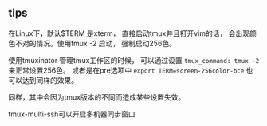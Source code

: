 ## tips

在Linux下，默认$TERM 是xterm， 直接启动tmux并且打开vim的话， 会出现颜色不对的情况。使用tmux -2 启动， 强制启动256色。

使用tmuxinator 管理tmux工作区的时候， 可以通过设置 `tmux_command: tmux -2` 来正常设置256色。 或者是在pre选项中 `export TERM=screen-256color-bce` 也可以达到同样的效果。

同样，其中会因为tmux版本的不同而造成某些设置失效。

tmux-multi-ssh可以开启多机器同步窗口
